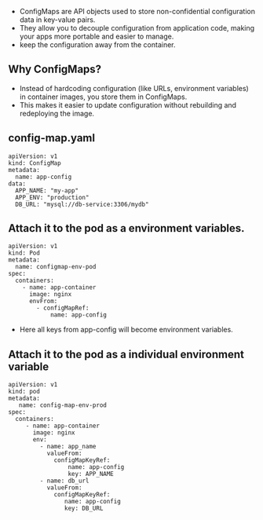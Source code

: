* ConfigMaps are API objects used to store non-confidential configuration data in key-value pairs.
* They allow you to decouple configuration from application code, making your apps more portable and easier to manage.
* keep the configuration away from the container.

## Why ConfigMaps?

* Instead of hardcoding configuration (like URLs, environment variables) in container images, you store them in ConfigMaps.
* This makes it easier to update configuration without rebuilding and redeploying the image.

## config-map.yaml

```
apiVersion: v1
kind: ConfigMap
metadata:
  name: app-config
data:
  APP_NAME: "my-app"
  APP_ENV: "production"
  DB_URL: "mysql://db-service:3306/mydb"
```
## Attach it to the pod as a environment variables.

```
apiVersion: v1
kind: Pod
metadata:
  name: configmap-env-pod
spec:
  containers:
    - name: app-container
      image: nginx
      envFrom:
        - configMapRef:
            name: app-config
```
* Here all keys from app-config will become environment variables.

## Attach it to the pod as a individual environment variable

```
apiVersion: v1
kind: pod
metadata:
   name: config-map-env-prod
spec:
  containers:
     - name: app-container
       image: nginx
       env:
         - name: app_name
           valueFrom:
             configMapKeyRef:
                 name: app-config
                 key: APP_NAME
         - name: db_url
           valueFrom:
             configMapKeyRef:
                name: app-config
                key: DB_URL
```


